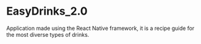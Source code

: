 # EasyDrinks_2.0
Application made using the React Native framework, it is a recipe guide for the most diverse types of drinks.
